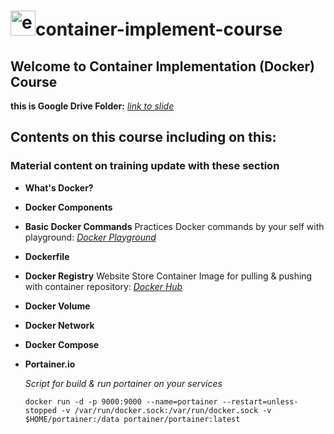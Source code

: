 <h1><img width="40" height="40" src="https://img.icons8.com/external-those-icons-flat-those-icons/24/external-Docker-Logo-social-media-those-icons-flat-those-icons.png" alt="external-Docker-Logo-social-media-those-icons-flat-those-icons"/>container-implement-course</h1>

## Welcome to Container Implementation (Docker) Course

**this is Google Drive Folder:** *[link to slide](https://www.google.com)*

## Contents on this course including on this:
### Material content on training update with these section
- **What's Docker?**
  
- **Docker Components**
  
- **Basic Docker Commands**
  Practices Docker commands by your self with playground: *[Docker Playground](https://labs.play-with-docker.com)*
  
- **Dockerfile**
  
- **Docker Registry**
  Website Store Container Image for pulling & pushing with container repository: *[Docker Hub](https://hub.docker.com/)*
  
- **Docker Volume**
  
- **Docker Network**
  
- **Docker Compose**
  
- **Portainer.io**

  *Script for build & run portainer on your services*
  ```
  docker run -d -p 9000:9000 --name=portainer --restart=unless-stopped -v /var/run/docker.sock:/var/run/docker.sock -v $HOME/portainer:/data portainer/portainer:latest
  ```



